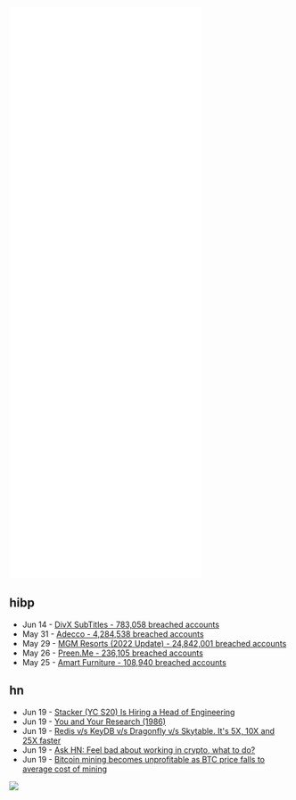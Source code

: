 ![Metrics](https://raw.githubusercontent.com/phixion/phixion/master/metrics.svg)

## hibp

<!--
for https://github.com/phixion/phixion/blob/main/.github/workflows/feeds.yml
-->
<!--START_SECTION:haveibeenpwnd-->
- Jun 14 - [DivX SubTitles - 783,058 breached accounts](https://haveibeenpwned.com/PwnedWebsites#DivXSubTitles)
- May 31 - [Adecco - 4,284,538 breached accounts](https://haveibeenpwned.com/PwnedWebsites#Adecco)
- May 29 - [MGM Resorts (2022 Update) - 24,842,001 breached accounts](https://haveibeenpwned.com/PwnedWebsites#MGM2022Update)
- May 26 - [Preen.Me - 236,105 breached accounts](https://haveibeenpwned.com/PwnedWebsites#PreenMe)
- May 25 - [Amart Furniture - 108,940 breached accounts](https://haveibeenpwned.com/PwnedWebsites#AmartFurniture)
<!--END_SECTION:haveibeenpwnd-->

## hn

<!--
for https://github.com/phixion/phixion/blob/main/.github/workflows/feeds.yml
-->
<!--START_SECTION:hn-->
- Jun 19 - [Stacker (YC S20) Is Hiring a Head of Engineering](https://apply.workable.com/stackerhq/j/FAC2417239/)
- Jun 19 - [You and Your Research (1986)](https://www.cs.utexas.edu/users/dahlin/bookshelf/hamming.html)
- Jun 19 - [Redis v/s KeyDB v/s Dragonfly v/s Skytable. It's 5X, 10X and 25X faster](https://news.ycombinator.com/item?id=31796311)
- Jun 19 - [Ask HN: Feel bad about working in crypto, what to do?](https://news.ycombinator.com/item?id=31796256)
- Jun 19 - [Bitcoin mining becomes unprofitable as BTC price falls to average cost of mining](https://finbold.com/bitcoin-mining-becomes-unprofitable-as-btc-price-falls-to-the-average-cost-of-mining/)
<!--END_SECTION:hn-->

<!--
for https://yhype.me
-->
![](https://hit.yhype.me/github/profile?user_id=13013670)
